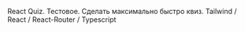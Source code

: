 React Quiz.
Тестовое. Сделать максимально быстро квиз.
Tailwind / React / React-Router / Typescript
